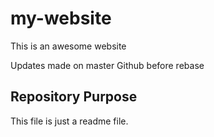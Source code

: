 # my-website

This is an awesome website

Updates made on master Github before rebase
## Repository Purpose

This file is just a readme file.
